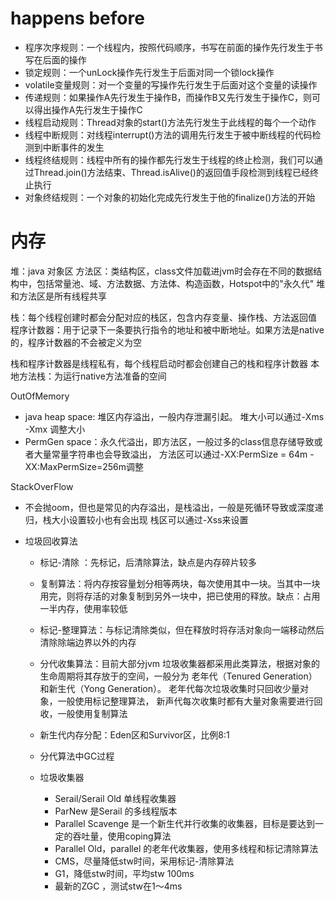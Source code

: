 # happens before

* 程序次序规则：一个线程内，按照代码顺序，书写在前面的操作先行发生于书写在后面的操作
* 锁定规则：一个unLock操作先行发生于后面对同一个锁lock操作
* volatile变量规则：对一个变量的写操作先行发生于后面对这个变量的读操作
* 传递规则：如果操作A先行发生于操作B，而操作B又先行发生于操作C，则可以得出操作A先行发生于操作C
* 线程启动规则：Thread对象的start()方法先行发生于此线程的每个一个动作
* 线程中断规则：对线程interrupt()方法的调用先行发生于被中断线程的代码检测到中断事件的发生
* 线程终结规则：线程中所有的操作都先行发生于线程的终止检测，我们可以通过Thread.join()方法结束、Thread.isAlive()的返回值手段检测到线程已经终止执行
* 对象终结规则：一个对象的初始化完成先行发生于他的finalize()方法的开始


# 内存
  
  堆：java 对象区
  方法区：类结构区，class文件加载进jvm时会存在不同的数据结构中，包括常量池、域、方法数据、方法体、构造函数，Hotspot中的"永久代"
  堆和方法区是所有线程共享
  
  栈：每个线程创建时都会分配对应的栈区，包含内存变量、操作栈、方法返回值
  程序计数器：用于记录下一条要执行指令的地址和被中断地址。如果方法是native的，程序计数器的不会被定义为空
  
  栈和程序计数器是线程私有，每个线程启动时都会创建自己的栈和程序计数器
  本地方法栈：为运行native方法准备的空间
  
  OutOfMemory
  * java heap space: 堆区内存溢出，一般内存泄漏引起。
  堆大小可以通过-Xms -Xmx 调整大小
  * PermGen space：永久代溢出，即方法区，一般过多的class信息存储导致或者大量常量字符串也会导致溢出，
  方法区可以通过-XX:PermSize = 64m -XX:MaxPermSize=256m调整
  
  StackOverFlow
  * 不会抛oom，但也是常见的内存溢出，是栈溢出，一般是死循环导致或深度递归，栈大小设置较小也有会出现
  栈区可以通过-Xss来设置
  
  
  
  * 垃圾回收算法
     * 标记-清除 ：先标记，后清除算法，缺点是内存碎片较多
     * 复制算法：将内存按容量划分相等两块，每次使用其中一块。当其中一块用完，则将存活的对象复制到另外一块中，把已使用的释放。缺点：占用一半内存，使用率较低
     * 标记-整理算法：与标记清除类似，但在释放时将存活对象向一端移动然后清除除端边界以外的内存
     * 分代收集算法：目前大部分jvm 垃圾收集器都采用此类算法，根据对象的生命周期将其存放于的空间，一般分为 老年代（Tenured Generation）和新生代（Yong Generation）。
     老年代每次垃圾收集时只回收少量对象，一般使用标记整理算法，
     新声代每次收集时都有大量对象需要进行回收，一般使用复制算法
     
     * 新生代内存分配：Eden区和Survivor区，比例8:1
     
     * 分代算法中GC过程
     
     * 垃圾收集器
       * Serail/Serail Old 单线程收集器
       * ParNew 是Serail 的多线程版本
       * Parallel Scavenge 是一个新生代并行收集的收集器，目标是要达到一定的吞吐量，使用coping算法
       * Parallel Old，parallel 的老年代收集器，使用多线程和标记清除算法
       * CMS，尽量降低stw时间，采用标记-清除算法
       * G1，降低stw时间，平均stw 100ms
       * 最新的ZGC ，测试stw在1～4ms
       
      
  
  
  
  